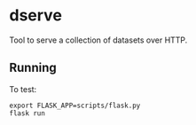 # dserve

Tool to serve a collection of datasets over HTTP.

## Running

To test:

    export FLASK_APP=scripts/flask.py
    flask run

